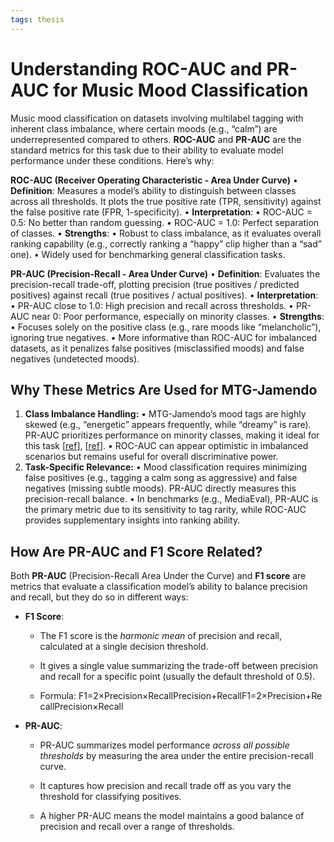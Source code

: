 ```yaml
---
tags: thesis
---
```


# Understanding ROC-AUC and PR-AUC for Music Mood Classification

Music mood classification on datasets involving multilabel tagging with inherent class imbalance, where certain moods (e.g., “calm”) are underrepresented compared to others. **ROC-AUC** and **PR-AUC** are the standard metrics for this task due to their ability to evaluate model performance under these conditions. Here’s why:

**ROC-AUC (Receiver Operating Characteristic - Area Under Curve)**
•	**Definition**: Measures a model’s ability to distinguish between classes across all thresholds. It plots the true positive rate (TPR, sensitivity) against the false positive rate (FPR, 1-specificity).
•	**Interpretation**:
	•	ROC-AUC = 0.5: No better than random guessing.
	•	ROC-AUC = 1.0: Perfect separation of classes.
•	**Strengths**:
	•	Robust to class imbalance, as it evaluates overall ranking capability (e.g., correctly ranking a “happy” clip higher than a “sad” one).
	•	Widely used for benchmarking general classification tasks.

**PR-AUC (Precision-Recall - Area Under Curve)**
•	**Definition**: Evaluates the precision-recall trade-off, plotting precision (true positives / predicted positives) against recall (true positives / actual positives).
•	**Interpretation**:
	•	PR-AUC close to 1.0: High precision and recall across thresholds.
	•	PR-AUC near 0: Poor performance, especially on minority classes.
•	**Strengths**:
	•	Focuses solely on the positive class (e.g., rare moods like “melancholic”), ignoring true negatives.
	•	More informative than ROC-AUC for imbalanced datasets, as it penalizes false positives (misclassified moods) and false negatives (undetected moods).

## Why These Metrics Are Used for MTG-Jamendo
1. **Class Imbalance Handling:**
	•	MTG-Jamendo’s mood tags are highly skewed (e.g., “energetic” appears frequently, while “dreamy” is rare). PR-AUC prioritizes performance on minority classes, making it ideal for this task [[ref](https://machinelearningmastery.com/roc-curves-and-precision-recall-curves-for-imbalanced-classification/)], [[ref](https://diogoribeiro7.github.io/data%20science/evaluating_binary_classifiers_imbalanced_datasets/)].
	•	ROC-AUC can appear optimistic in imbalanced scenarios but remains useful for overall discriminative power.
2. **Task-Specific Relevance:**
	•	Mood classification requires minimizing false positives (e.g., tagging a calm song as aggressive) and false negatives (missing subtle moods). PR-AUC directly measures this precision-recall balance.
	•	In benchmarks (e.g., MediaEval), PR-AUC is the primary metric due to its sensitivity to tag rarity, while ROC-AUC provides supplementary insights into ranking ability.


## How Are PR-AUC and F1 Score Related?

Both **PR-AUC** (Precision-Recall Area Under the Curve) and **F1 score** are metrics that evaluate a classification model’s ability to balance precision and recall, but they do so in different ways:

- **F1 Score**:
    
    - The F1 score is the _harmonic mean_ of precision and recall, calculated at a single decision threshold.
        
    - It gives a single value summarizing the trade-off between precision and recall for a specific point (usually the default threshold of 0.5).
        
    - Formula: F1=2×Precision×RecallPrecision+RecallF1=2×Precision+RecallPrecision×Recall
        
- **PR-AUC**:
    
    - PR-AUC summarizes model performance _across all possible thresholds_ by measuring the area under the entire precision-recall curve.
        
    - It captures how precision and recall trade off as you vary the threshold for classifying positives.
        
    - A higher PR-AUC means the model maintains a good balance of precision and recall over a range of thresholds.